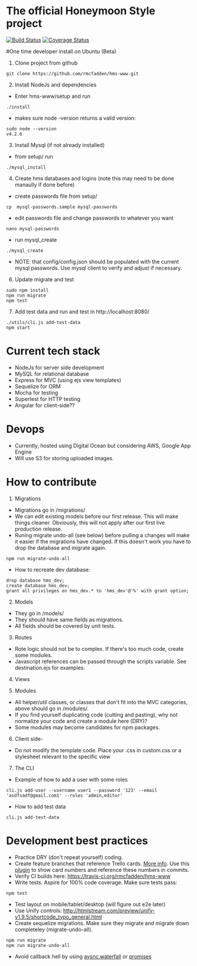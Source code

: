# The official Honeymoon Style project

[![Build Status](https://travis-ci.org/rmcfadden/hms-www.svg?branch=master)](https://travis-ci.org/rmcfadden/hms-www)
[![Coverage Status](https://coveralls.io/repos/github/rmcfadden/hms-www/badge.svg?branch=master)](https://coveralls.io/github/rmcfadden/hms-www?branch=master)


#One time developer install on Ubuntu (Beta)
1. Clone project from github
 ```
 git clone https://github.com/rmcfadden/hms-www.git
 ```
2. Install NodeJs and dependencies
  * Enter hms-www/setup and run
 ```
 ./install
 ```
  * makes sure node -version returns a valid version:
 ```
 sudo node --version
 v4.2.6
 ```

3. Install Mysql (if not already installed)

 * from setup/ run
 ```
 ./mysql_install
 ``` 

4. Create hms databases and logins (note this may need to be done manaully if done before)
 * create passwords file from setup/ 
 ```
 cp  mysql-passwords.sample mysql-passwords
 ``` 
 * edit passwords file and change passwords to whatever you want
 ```
 nano mysql-passwords
 ``` 

 * run mysql_create
 ```
 ./mysql_create
 ``` 
 * NOTE: that config/config.json should be populated with the current mysql passwords.  Use mysql client to verify and adjust if necessary.
6. Update migrate and test
 ```
 sudo npm install
 npm run migrate
 npm test
 ```
 
7. Add test data and run and test in http://localhost:8080/
 ```
 ./utils/cli.js add-test-data 
 npm start
 ```
 
# Current tech stack
* NodeJs for server side development
* MySQL for relational database
* Express for MVC (using ejs view templates)
* Sequelize for ORM
* Mocha for testing
* Supertest for HTTP testing
* Angular for client-side??

# Devops
* Currently, hosted using Digital Ocean but considering AWS, Google App Engine
* Will use S3 for storing uploaded images.

# How to contribute

1. Migrations
 * Migrations go in /migrations/
 * We can edit existing models before our first release.  This will make things cleaner.  Obviously, this will not apply after our first live production release.
 * Runing migrate undo-all (see below) before pulling a changes will make it easier if the migrations have changed.  If this doesn't work you have to drop the database and migrate again.
 ```
 npm run migrate-undo-all
 ```
 * How to recreate dev database:
 ```
 drop database hms_dev;
 create database hms_dev;
 grant all privileges on hms_dev.* to 'hms_dev'@'%' with grant option;
 ```
 
2. Models
 * They go in /models/
 * They should have same fields as migrations.
 * All fields should be covered by unit tests.

3. Routes
 * Rote logic should not be to complex.  If there's too much code, create some modules.
 * Javascript references can be passed through the scripts variable.  See destination.ejs for examples.
4. Views
  
5. Modules
 * All helper/util classes, or classes that don't fit into the MVC categories, above should go in /modules/.
 * If you find yourself duplicating code (cutting and pasting), why not normalize your code and create a module here (DRY)?
 * Some modules may become candidates for npm packages.

6. Client side-
 * Do not modify the template code.  Place your .css in custom.css or a stylesheet relevant to the specific view

7. The CLI

 * Example of how to add a user with some roles
 ```
 cli.js add-user --username user1 --password '123' --email 'asdfsadf@gmail.com1' --roles 'admin,editor'
 ```
 * How to add test data
 ```
 cli.js add-test-data 
 ```


# Development best practices
* Practice DRY (don't repeat yourself) coding.
* Create feature branches that reference Trello cards. [More info](http://stackoverflow.com/questions/2765421/push-a-new-local-branch-to-a-remote-git-repository-and-track-it-too).   Use this [plugin](http://goo.gl/yKfjV) to show card numbers and reference these numbers in commits.
* Verify CI builds here: https://travis-ci.org/rmcfadden/hms-www
* Write tests.  Aspire for 100% code coverage.  Make sure tests pass:
 ```
 npm test
 ```
* Test layout on mobile/tablet/desktop (will figure out e2e later)
* Use Unify controls: http://htmlstream.com/preview/unify-v1.9.5/shortcode_typo_general.html
* Create sequelize migrations.  Make sure they migrate and migrate down completeley (migrate-undo-all).
```
npm run migrate
npm run migrate-undo-all
```
* Avoid callback hell by using [aysnc.waterfall](https://www.npmjs.com/package/async-waterfall) or [promises](https://howtonode.org/promises)
